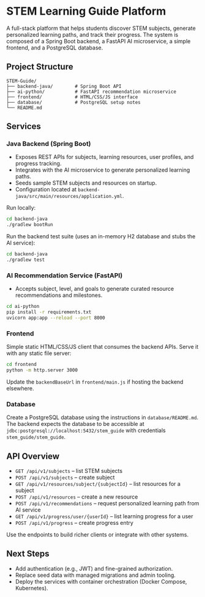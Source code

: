 # STEM Learning Guide Platform

A full-stack platform that helps students discover STEM subjects, generate personalized learning paths, and track their progress. The system is composed of a Spring Boot backend, a FastAPI AI microservice, a simple frontend, and a PostgreSQL database.

## Project Structure

```
STEM-Guide/
├── backend-java/        # Spring Boot API
├── ai-python/           # FastAPI recommendation microservice
├── frontend/            # HTML/CSS/JS interface
├── database/            # PostgreSQL setup notes
└── README.md
```

## Services

### Java Backend (Spring Boot)

* Exposes REST APIs for subjects, learning resources, user profiles, and progress tracking.
* Integrates with the AI microservice to generate personalized learning paths.
* Seeds sample STEM subjects and resources on startup.
* Configuration located at `backend-java/src/main/resources/application.yml`.

Run locally:

```bash
cd backend-java
./gradlew bootRun
```

Run the backend test suite (uses an in-memory H2 database and stubs the AI service):

```bash
cd backend-java
./gradlew test
```

### AI Recommendation Service (FastAPI)

* Accepts subject, level, and goals to generate curated resource recommendations and milestones.

```bash
cd ai-python
pip install -r requirements.txt
uvicorn app:app --reload --port 8000
```

### Frontend

Simple static HTML/CSS/JS client that consumes the backend APIs. Serve it with any static file server:

```bash
cd frontend
python -m http.server 3000
```

Update the `backendBaseUrl` in `frontend/main.js` if hosting the backend elsewhere.

### Database

Create a PostgreSQL database using the instructions in `database/README.md`. The backend expects the database to be accessible at `jdbc:postgresql://localhost:5432/stem_guide` with credentials `stem_guide/stem_guide`.

## API Overview

* `GET /api/v1/subjects` – list STEM subjects
* `POST /api/v1/subjects` – create subject
* `GET /api/v1/resources/subject/{subjectId}` – list resources for a subject
* `POST /api/v1/resources` – create a new resource
* `POST /api/v1/recommendations` – request personalized learning path from AI service
* `GET /api/v1/progress/user/{userId}` – list learning progress for a user
* `POST /api/v1/progress` – create progress entry

Use the endpoints to build richer clients or integrate with other systems.

## Next Steps

* Add authentication (e.g., JWT) and fine-grained authorization.
* Replace seed data with managed migrations and admin tooling.
* Deploy the services with container orchestration (Docker Compose, Kubernetes).
